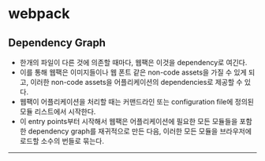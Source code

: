 # webpack

## Dependency Graph
- 한개의 파일이 다른 것에 의존할 때마다, 웹팩은 이것을 dependency로 여긴다.
- 이를 통해 웹팩은 이미지들이나 웹 폰트 같은 non-code assets을 가질 수 있게 되고, 이러한 non-code assets을 어플리케이션의 dependencies로 제공할 수 있다.
- 웹팩이 어플리케이션을 처리할 때는 커맨드라인 또는 configuration file에 정의된 모듈 리스트에서 시작한다.
- 이 entry points부터 시작해서 웹팩은 어플리케이션에 필요한 모든 모듈들을 포함한 dependency graph를 재귀적으로 만든 다음, 이러한 모든 모듈을 브라우저에 로드할 소수의 번들로 묶는다.


***
